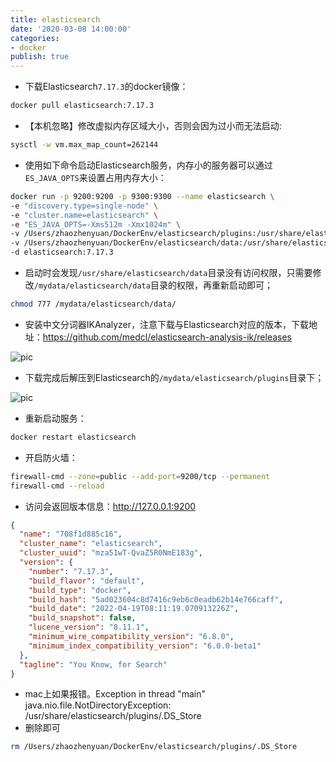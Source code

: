 ```yaml
---
title: elasticsearch
date: '2020-03-08 14:00:00'
categories:
- docker
publish: true
---
```


<a name="I7SCk"></a>
-   下载Elasticsearch`7.17.3`的docker镜像：
```sh
docker pull elasticsearch:7.17.3
```

-   【本机忽略】修改虚拟内存区域大小，否则会因为过小而无法启动:
```sh
sysctl -w vm.max_map_count=262144
```

-   使用如下命令启动Elasticsearch服务，内存小的服务器可以通过`ES_JAVA_OPTS`来设置占用内存大小：
```sh
docker run -p 9200:9200 -p 9300:9300 --name elasticsearch \
-e "discovery.type=single-node" \
-e "cluster.name=elasticsearch" \
-e "ES_JAVA_OPTS=-Xms512m -Xmx1024m" \
-v /Users/zhaozhenyuan/DockerEnv/elasticsearch/plugins:/usr/share/elasticsearch/plugins \
-v /Users/zhaozhenyuan/DockerEnv/elasticsearch/data:/usr/share/elasticsearch/data \
-d elasticsearch:7.17.3
```

-   启动时会发现`/usr/share/elasticsearch/data`目录没有访问权限，只需要修改`/mydata/elasticsearch/data`目录的权限，再重新启动即可；
```sh
chmod 777 /mydata/elasticsearch/data/
```

-   安装中文分词器IKAnalyzer，注意下载与Elasticsearch对应的版本，下载地址：https://github.com/medcl/elasticsearch-analysis-ik/releases

![pic](https://www.macrozheng.com/assets/mall_linux_deploy_new_02.d402f993.png)


-   下载完成后解压到Elasticsearch的`/mydata/elasticsearch/plugins`目录下；

![pic](https://www.macrozheng.com/assets/mall_linux_deploy_new_03.d123512a.png)

-   重新启动服务：
```sh
docker restart elasticsearch
```

-   开启防火墙：
```sh
firewall-cmd --zone=public --add-port=9200/tcp --permanent
firewall-cmd --reload
```

-   访问会返回版本信息：http://127.0.0.1:9200
```json
{
  "name": "708f1d885c16",
  "cluster_name": "elasticsearch",
  "cluster_uuid": "mza51wT-QvaZ5R0NmE183g",
  "version": {
    "number": "7.17.3",
    "build_flavor": "default",
    "build_type": "docker",
    "build_hash": "5ad023604c8d7416c9eb6c0eadb62b14e766caff",
    "build_date": "2022-04-19T08:11:19.070913226Z",
    "build_snapshot": false,
    "lucene_version": "8.11.1",
    "minimum_wire_compatibility_version": "6.8.0",
    "minimum_index_compatibility_version": "6.0.0-beta1"
  },
  "tagline": "You Know, for Search"
}
```

- mac上如果报错。Exception in thread "main" java.nio.file.NotDirectoryException: /usr/share/elasticsearch/plugins/.DS_Store 
- 删除即可
```sh
rm /Users/zhaozhenyuan/DockerEnv/elasticsearch/plugins/.DS_Store
```

